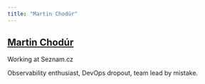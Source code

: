 ```yaml
---
title: "Martin Chodúr"
---
```

## [Martin Chodúr](https://twitter.com/@FUSAKLA)

Working at Seznam.cz

Observability enthusiast, DevOps dropout, team lead by mistake.
